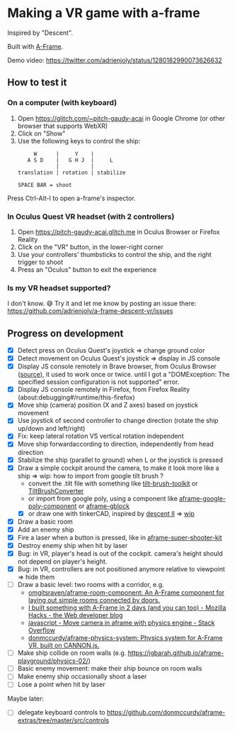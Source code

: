 # Making a VR game with a-frame

Inspired by "Descent".

Built with [A-Frame](https://aframe.io).

Demo video: https://twitter.com/adrienjoly/status/1280182990073626632

## How to test it

### On a computer (with keyboard)

1. Open https://glitch.com/~pitch-gaudy-acai in Google Chrome (or other browser that supports WebXR)
2. Click on "Show"
3. Use the following keys to control the ship:
   ```
        W      |     Y    |
      A S D    |   G H J  |     L
               |          |
   translation | rotation | stabilize
   
   SPACE BAR = shoot
   ```

Press Ctrl-Alt-I to open a-frame's inspector.

### In Oculus Quest VR headset (with 2 controllers)

1. Open https://pitch-gaudy-acai.glitch.me in Oculus Browser or Firefox Reality
2. Click on the "VR" button, in the lower-right corner
3. Use your controllers' thumbsticks to control the ship, and the right trigger to shoot
4. Press an "Oculus" button to exit the experience

### Is my VR headset supported?

I don't know. 😅 Try it and let me know by posting an issue there: https://github.com/adrienjoly/a-frame-descent-vr/issues

## Progress on development

- [x] Detect press on Oculus Quest's joystick => change ground color
- [x] Detect movement on Oculus Quest's joystick => display in JS console
- [x] Display JS console remotely in Brave browser, from Oculus Browser ([source](https://developer.oculus.com/documentation/oculus-browser/browser-remote-debugging/?device=QUEST)), it used to work once or twice. until I got a "DOMException: The specified session configuration is not supported" error.
- [x] Display JS console remotely in Firefox, from Firefox Reality (about:debugging#/runtime/this-firefox)
- [x] Move ship (camera) position (X and Z axes) based on joystick movement
- [x] Use joystick of second controller to change direction (rotate the ship up/down and left/right)
- [x] Fix: keep lateral rotation VS vertical rotation independent
- [x] Move ship forwardaccording to direction, independently from head direction
- [x] Stabilize the ship (parallel to ground) when L or the joystick is pressed
- [x] Draw a simple cockpit around the camera, to make it look more like a ship => wip: how to import from google tilt brush ?
   - convert the .tilt file with something like [tilt-brush-toolkit](https://github.com/googlevr/tilt-brush-toolkit) or [TiltBrushConverter](https://github.com/DrHibbitts/TiltBrushConverter)
   - or import from google poly, using a component like [aframe-google-poly-component](https://github.com/mattrei/aframe-google-poly-component) or [aframe-gblock](https://github.com/archilogic-com/aframe-gblock)
   - [x] or draw one with tinkerCAD, inspired by [descent II](https://lparchive.org/Descent-II/) => [wip](https://www.tinkercad.com/things/is4G4UpZnln-epic-stantia/edit)
- [x] Draw a basic room
- [x] Add an enemy ship
- [x] Fire a laser when a button is pressed, like in [aframe-super-shooter-kit](https://github.com/supermedium/aframe-super-shooter-kit/blob/master/README.md)
- [x] Destroy enemy ship when hit by laser
- [x] Bug: in VR, player's head is out of the cockpit. camera's height should not depend on player's height.
- [x] Bug: in VR, controllers are not positioned anymore relative to viewpoint => hide them
- [ ] Draw a basic level: two rooms with a corridor, e.g.
  * [omgitsraven/aframe-room-component: An A-Frame component for laying out simple rooms connected by doors.](https://github.com/omgitsraven/aframe-room-component)
  * [I built something with A-Frame in 2 days (and you can too) - Mozilla Hacks - the Web developer blog](https://hacks.mozilla.org/2017/09/i-built-something-with-a-frame-in-2-days-and-you-can-too/)
  * [javascript - Move camera in aframe with physics engine - Stack Overflow](https://stackoverflow.com/questions/43503796/move-camera-in-aframe-with-physics-engine)
  * [donmccurdy/aframe-physics-system: Physics system for A-Frame VR, built on CANNON.js.](https://github.com/donmccurdy/aframe-physics-system)
- [ ] Make ship collide on room walls (e.g. https://jgbarah.github.io/aframe-playground/physics-02/)
- [ ] Basic enemy movement: make their ship bounce on room walls
- [ ] Make enemy ship occasionally shoot a laser
- [ ] Lose a point when hit by laser

Maybe later:

- [ ] delegate keyboard controls to https://github.com/donmccurdy/aframe-extras/tree/master/src/controls
